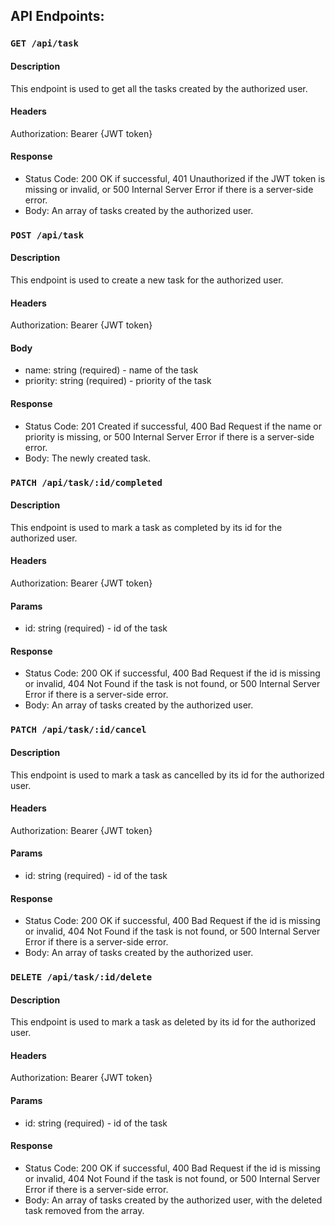 ## API Endpoints:

### `GET /api/task`

#### Description
This endpoint is used to get all the tasks created by the authorized user.

#### Headers
Authorization: Bearer {JWT token}

#### Response
- Status Code: 200 OK if successful, 401 Unauthorized if the JWT token is missing or invalid, or 500 Internal Server Error if there is a server-side error.
- Body: An array of tasks created by the authorized user.

### `POST /api/task`

#### Description
This endpoint is used to create a new task for the authorized user.

#### Headers
Authorization: Bearer {JWT token}

#### Body
- name: string (required) - name of the task
- priority: string (required) - priority of the task

#### Response
- Status Code: 201 Created if successful, 400 Bad Request if the name or priority is missing, or 500 Internal Server Error if there is a server-side error.
- Body: The newly created task.

### `PATCH /api/task/:id/completed`

#### Description
This endpoint is used to mark a task as completed by its id for the authorized user.

#### Headers
Authorization: Bearer {JWT token}

#### Params
- id: string (required) - id of the task

#### Response
- Status Code: 200 OK if successful, 400 Bad Request if the id is missing or invalid, 404 Not Found if the task is not found, or 500 Internal Server Error if there is a server-side error.
- Body: An array of tasks created by the authorized user.

### `PATCH /api/task/:id/cancel`

#### Description
This endpoint is used to mark a task as cancelled by its id for the authorized user.

#### Headers
Authorization: Bearer {JWT token}

#### Params
- id: string (required) - id of the task

#### Response
- Status Code: 200 OK if successful, 400 Bad Request if the id is missing or invalid, 404 Not Found if the task is not found, or 500 Internal Server Error if there is a server-side error.
- Body: An array of tasks created by the authorized user.

### `DELETE /api/task/:id/delete`

#### Description
This endpoint is used to mark a task as deleted by its id for the authorized user.

#### Headers
Authorization: Bearer {JWT token}

#### Params
- id: string (required) - id of the task

#### Response
- Status Code: 200 OK if successful, 400 Bad Request if the id is missing or invalid, 404 Not Found if the task is not found, or 500 Internal Server Error if there is a server-side error.
- Body: An array of tasks created by the authorized user, with the deleted task removed from the array.
